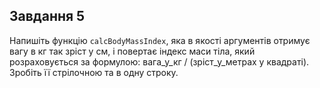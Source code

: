 ## Завдання 5

Напишіть функцію `calcBodyMassIndex`, яка в якості аргументів отримує вагу в кг так зріст у см, і повертає індекс маси тіла, який розраховується за формулою:
вага_у_кг / (зріст_у_метрах у квадраті).
Зробіть її стрілочною та в одну строку.




